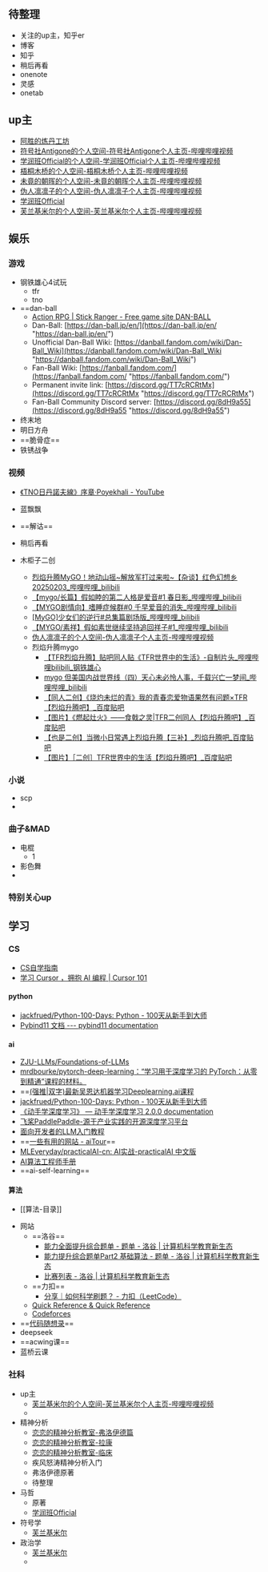 ## 待整理
* 关注的up主，知乎er
* 博客
* 知乎
* 稍后再看
* onenote
* 灵感
* onetab
## up主
* [阿胜的炼丹工坊](https://space.bilibili.com/6497924)
* [符号社Antigone的个人空间-符号社Antigone个人主页-哔哩哔哩视频](https://space.bilibili.com/1275291093)
* [学润班Official的个人空间-学润班Official个人主页-哔哩哔哩视频](https://space.bilibili.com/3493265212967779)
* [梧桐木桥的个人空间-梧桐木桥个人主页-哔哩哔哩视频](https://space.bilibili.com/236123818)
* [未竟的朝晖的个人空间-未竟的朝晖个人主页-哔哩哔哩视频](https://space.bilibili.com/318817608)
* [伪人凛凛子的个人空间-伪人凛凛子个人主页-哔哩哔哩视频](https://space.bilibili.com/287467048?spm_id_from=333.337.0.0)
* [学润班Official](https://space.bilibili.com/3493265212967779)
* [芙兰基米尔的个人空间-芙兰基米尔个人主页-哔哩哔哩视频](https://space.bilibili.com/227812551)
## 娱乐
### 游戏
* 钢铁雄心4试玩
	* tfr
	* tno
* ==dan-ball
	* [Action RPG | Stick Ranger - Free game site DAN-BALL](https://dan-ball.jp/en/javagame/ranger/)
	* Dan-Ball: [https://dan-ball.jp/en/](https://dan-ball.jp/en/ "https://dan-ball.jp/en/") 
	* Unofficial Dan-Ball Wiki: [https://danball.fandom.com/wiki/Dan-Ball_Wiki](https://danball.fandom.com/wiki/Dan-Ball_Wiki "https://danball.fandom.com/wiki/Dan-Ball_Wiki") 
	* Fan-Ball Wiki: [https://fanball.fandom.com/](https://fanball.fandom.com/ "https://fanball.fandom.com/") 
	* Permanent invite link: [https://discord.gg/TT7cRCRtMx](https://discord.gg/TT7cRCRtMx "https://discord.gg/TT7cRCRtMx") 
	* Fan-Ball Community Discord server: [https://discord.gg/8dH9a55](https://discord.gg/8dH9a55 "https://discord.gg/8dH9a55")
* 终末地
* 明日方舟
* ==脆骨症==
*  铁锈战争
### 视频
* [《TNO日丹諾夫線》序章·Poyekhali - YouTube](https://www.youtube.com/watch?v=4XpNS4Qj9Q8)

* 蓝飘飘
* ==解诂==
* 稍后再看
* 木柜子二创
	* [烈焰升腾MyGO！地动山摇~解放军打过来啦~【杂谈】红色幻想乡20250203_哔哩哔哩_bilibili](https://www.bilibili.com/video/BV1KBNweWEP9)
	* [【mygo/长篇】假如睦的第二人格是爱音#1 春日影_哔哩哔哩_bilibili](https://www.bilibili.com/video/BV1gNAueGErw/?spm_id_from=333.1391.0.0&vd_source=f129459aae6c6657e79d179b353113ae)
	* [【MYGO剧情向】嗜睡症候群#0 千早爱音的消失_哔哩哔哩_bilibili](https://www.bilibili.com/video/BV18rKAePEte/?spm_id_from=333.1391.0.0&vd_source=f129459aae6c6657e79d179b353113ae)
	* [[MyGO]少女们的逆行#总集篇剧场版_哔哩哔哩_bilibili](https://www.bilibili.com/video/BV1e3AKe6Eny/?spm_id_from=333.1391.0.0&vd_source=f129459aae6c6657e79d179b353113ae)
	* [【MYGO/素祥】假如素世继续坚持追回祥子#1_哔哩哔哩_bilibili](https://www.bilibili.com/video/BV1hsDrYvENH/?spm_id_from=333.1391.0.0&vd_source=f129459aae6c6657e79d179b353113ae)
	* [伪人凛凛子的个人空间-伪人凛凛子个人主页-哔哩哔哩视频](https://space.bilibili.com/287467048?spm_id_from=333.337.0.0)
	* 烈焰升腾mygo
		* [【TFR烈焰升腾】贴吧同人贴《TFR世界中的生活》-自制片头_哔哩哔哩bilibili_钢铁雄心](https://www.bilibili.com/video/BV1d5woe2E7h/?spm_id_from=333.1007.tianma.1-3-3.click&vd_source=f129459aae6c6657e79d179b353113ae)
		* [mygo 但美国内战世界线（四）天心未必怜人事，千载兴亡一梦间_哔哩哔哩_bilibili](https://www.bilibili.com/video/BV1tqCpYFEUx/?spm_id_from=333.1391.0.0&vd_source=f129459aae6c6657e79d179b353113ae)
		* [【同人二创】《烧灼未烂的青》我的青春恋爱物语果然有问题×TFR【烈焰升腾吧】_百度贴吧](https://tieba.baidu.com/p/9390761951)
		* [【图片】《燃起灶火》——食戟之灵|TFR二创同人【烈焰升腾吧】_百度贴吧](https://tieba.baidu.com/p/9302936062?pid=151323087870&cid=0#151323087870)
		* [【也是二创】当微小日常遇上烈焰升腾【三补】_烈焰升腾吧_百度贴吧](https://tieba.baidu.com/p/9398583921)
		* [【图片】［二创］TFR世界中的生活【烈焰升腾吧】_百度贴吧](https://tieba.baidu.com/p/9257906351)
### 小说
* scp
* 

### 曲子&MAD
* 电棍
	* 1
* 影色舞
* 
### 特别关心up

## 学习
### CS
* [CS自学指南](https://csdiy.wiki/)
* [学习 Cursor ，拥抱 AI 编程 | Cursor 101](https://cursor101.com/zh)
#### python
* [jackfrued/Python-100-Days: Python - 100天从新手到大师](https://github.com/jackfrued/Python-100-Days)
* [Pybind11 文档 --- pybind11 documentation](https://pybind11.readthedocs.io/en/stable/index.html)
#### ai
*  [ZJU-LLMs/Foundations-of-LLMs](https://github.com/ZJU-LLMs/Foundations-of-LLMs)
* [mrdbourke/pytorch-deep-learning：“学习用于深度学习的 PyTorch：从零到精通”课程的材料。](https://github.com/mrdbourke/pytorch-deep-learning)
* ==[(强推|双字)最新吴恩达机器学习Deeplearning.ai课程](https://www.bilibili.com/video/BV1Pa411X76s?spm_id_from=333.788.videopod.episodes&vd_source=8f7be58fae99de36e73582d589f00ca1)  
* [jackfrued/Python-100-Days: Python - 100天从新手到大师](https://github.com/jackfrued/Python-100-Days)
* [《动手学深度学习》 — 动手学深度学习 2.0.0 documentation](https://zh.d2l.ai/)
* [飞桨PaddlePaddle-源于产业实践的开源深度学习平台](https://www.paddlepaddle.org.cn/tutorials/projectdetail/5604804)
* [面向开发者的LLM入门教程](https://datawhalechina.github.io/llm-cookbook/#/)
* ==[一些有用的网站 - aiTour](https://aitour.icu/tools/useful-websites/#_4)==
* [MLEveryday/practicalAI-cn: AI实战-practicalAI 中文版](https://github.com/MLEveryday/practicalAI-cn)
* [AI算法工程师手册](https://www.huaxiaozhuan.com/)
* ==ai-self-learning==
#### 算法
- [[算法-目录]]
*  网站
	* ==洛谷==
		* [能力全面提升综合题单 - 题单 - 洛谷 | 计算机科学教育新生态](https://www.luogu.com.cn/training/9391)
		* [能力提升综合题单Part2 基础算法 - 题单 - 洛谷 | 计算机科学教育新生态](https://www.luogu.com.cn/training/9374)
		* [比赛列表 - 洛谷 | 计算机科学教育新生态](https://www.luogu.com.cn/contest/list)
	* ==力扣==
		* [分享｜如何科学刷题？ - 力扣（LeetCode）](https://leetcode.cn/circle/discuss/RvFUtj/)
	* [Quick Reference & Quick Reference](https://wangchujiang.com/reference/index.html)
	* [Codeforces](https://codeforces.com/)
* ==[代码随想录](https://programmercarl.com/)==
* deepseek
* ==acwing课==
* 蓝桥云课
### 社科
* up主
	* [芙兰基米尔的个人空间-芙兰基米尔个人主页-哔哩哔哩视频](https://space.bilibili.com/227812551)
	* 
* 精神分析
	* [恋恋的精神分析教室-弗洛伊德篇](https://space.bilibili.com/227812551/channel/collectiondetail?sid=902258)
	* [恋恋的精神分析教室-拉康](https://space.bilibili.com/227812551/channel/collectiondetail?sid=1436540)
	* [恋恋的精神分析教室-临床](https://space.bilibili.com/227812551/channel/collectiondetail?sid=946195)
	* 疾风怒涛精神分析入门
	* 弗洛伊德原著
	* 待整理
* 马哲
	* 原著
	* [学润班Official](https://space.bilibili.com/3493265212967779)
* 符号学
	* [芙兰基米尔](https://space.bilibili.com/227812551/channel/collectiondetail?sid=1276208)
* 政治学
	* [芙兰基米尔](https://space.bilibili.com/227812551/channel/collectiondetail?sid=4669442)
	* 
